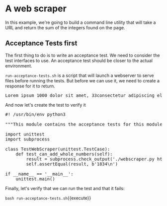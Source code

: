 A web scraper
=============

In this example, we're going to build a command line utility that will take
a URL and return the sum of the integers found on the page.

Acceptance Tests first
----------------------

The first thing to do is to write an acceptance test.  We need to consider the
test interfaces to use.  An acceptance test should be closer to the actual environment.

`run-acceptance-tests.sh` is a script that will launch a webserver to serve files
before running the tests.  But before we can use it, we need to create a response
for it to return.

<pre class="file" data-filename="response1.html" data-target="replace">
Lorem ipsum 1000 dolor sit amet, 33consectetur adipiscing elit, sed do eiusmod tempor incididunt ut labore et dolore magna aliqua. Ut enim ad minim veniam, quis nostrud exercitation ullamco laboris nisi ut aliquip ex ea commodo consequat. Duis aute iru12re dolor in reprehenderit in voluptate velit esse cillum dolore eu fugiat nulla pariatur. Excepteur sint occaecat cupid789atat non proident, sunt in culpa qui officia deserunt mollit anim id est laborum.
</pre>

And now let's create the test to verify it

<pre class="file" data-filename="acceptance-tests.py" data-target="replace">
#! /usr/bin/env python3

"""This module contains the acceptance tests for this module"""

import unittest
import subprocess
    
class TestWebScraper(unittest.TestCase):
    def test_can_add_whole_numbers(self):
        result = subprocess.check_output('./webscraper.py http://localhost:8000/response1.html', shell=True)
        self.assertEqual(result, b'1834\n')

if __name__ == '__main__':
    unittest.main()
</pre>

Finally, let's verify that we can run the test and that it fails:

`bash run-acceptance-tests.sh`{{execute}}